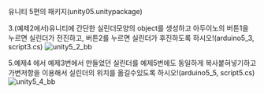 유니티 5편의 패키지(unity05.unitypackage)


3.(예제2에서)유니티에 간단한 실린더모양의 object를 생성하고 아두이노의 버튼1을 누르면 실린더가 전진하고, 버튼2를 누르면 실린더가 후진하도록 하시오!(arduino5_3, script3.cs)
![unity5_2_bb](https://github.com/user-attachments/assets/d0dc7930-afd0-455d-85dd-aa09ec5e1afa)

5.예제4 에서 예제3번에서 만들었던 실린더를 예제5번에도 동일하게 복사붙혀넣기하고 가변저항을 이용해서 실린더의 위치를 옮길수있도록 하시오!(arduino5_5, script5.cs)
![unity5_4_bb](https://github.com/user-attachments/assets/670a7d2e-5e16-4c8e-9a7d-990aa0154bd5)
